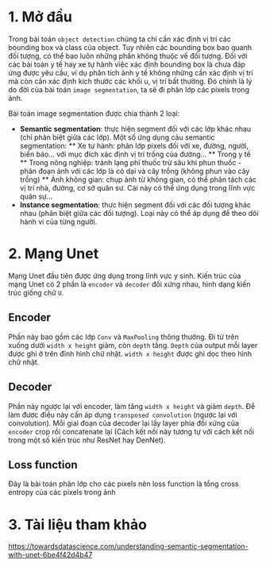 
# 1. Mở đầu
Trong bài toán `object detection` chúng ta chỉ cần xác định vị trí các bounding box và class của object. Tuy nhiên các bounding box bao quanh đối tượng, có thể bao luôn những phần không thuộc về đối tượng. Đối với các bài toán y tế hay xe tự hành việc xác định bounding box là chưa đáp ứng được yêu cầu, ví dụ phân tích ảnh y tế không những cần xác định vị trí mà còn cần xác định kích thước các khối u, vị trí bất thường. Đó chính là lý do đời của bài toán `image segmentation`, ta sẽ đi phân lớp các pixels trong ảnh.

Bài toán image segmentation được chia thành 2 loại:
* **Semantic segmentation**: thực hiện segment đối với các lớp khác nhau (chỉ phân biệt giữa các lớp). Một số ứng dụng cảu semantic segmentation:
    ** Xe tự hành: phân lớp pixels đối với xe, đường, người, biển báo... với mục đích xác định vị trí trống của đường...
    ** Trong y tế
    ** Trong nông nghiệp: tránh lạng phí thuốc trừ sâu khi phun thuốc - phân đoạn ảnh với các lớp là cỏ dại và cây trồng (không phun vào cây trồng)
    ** Ảnh không gian: chụp ảnh từ không gian, có thể phân tách các vị trí nhà, đường, cơ sở quân sư. Cái này có thể ứng dụng trong lĩnh vực quân sự...
* **Instance segmentation**: thưc hiện segment đối với các đối tượng khác nhau (phân biệt giữa các đối tượng). Loại này có thể áp dụng để theo dõi hành vi của từng người.

# 2. Mạng Unet
Mạng Unet đầu tiên được ứng dụng trong lĩnh vực y sinh. Kiến trúc của mạng Unet có 2 phần là `encoder` và `decoder` đối xứng nhau, hình dạng kiến trúc giống chữ `U`.

## Encoder
Phần này bao gồm các lớp `Conv` và `MaxPooling` thông thường. Đi từ trên xuống dưới `width x height` giảm, còn `depth` tăng. `Depth` của output mỗi layer được ghi ở trên đỉnh hình chữ nhật. `width x height` được ghi dọc theo hình chữ nhật. 

## Decoder
Phần này ngược lại với encoder, làm tăng `width x height` và giảm `depth`. Để làm được điều này cần áp dụng `transposed convolution` (ngược lại với convolution). Mỗi giai đoạn của decoder lại lấy layer phía đối xứng của `encoder` crop rồi concatenate lại (Cách kết nối này tương tự với cách kết nối trong một số kiến trúc như ResNet hay DenNet).

## Loss function
Đây là bài toán phân lớp cho các pixels nên loss function là tổng cross entropy của các pixels trong ảnh


# 3. Tài liệu tham khảo
https://towardsdatascience.com/understanding-semantic-segmentation-with-unet-6be4f42d4b47


